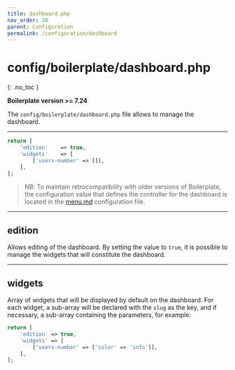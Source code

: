 ```yaml
---
title: dashboard.php
nav_order: 20
parent: Configuration
permalink: /configuration/dashboard
---
```


# config/boilerplate/dashboard.php
{: .no_toc }

**Boilerplate version >= 7.24**

The `config/boilerplate/dashboard.php` file allows to manage the dashboard.

---

```php
return [
    'edition'    => true,
    'widgets'    => [
        ['users-number' => []],
    ],
];

```

> NB: To maintain retrocompatibility with older versions of Boilerplate, the configuration value that defines the controller for the dashboard is located in the [menu.md](menu.md) configuration file.

---

## edition

Allows editing of the dashboard. By setting the value to `true`, it is possible to manage the widgets that will constitute the dashboard.

---

## widgets

Array of widgets that will be displayed by default on the dashboard. For each widget, a sub-array will be declared with the `slug` as the key, and if necessary, a sub-array containing the parameters, for example:

```php
return [
    'edition' => true,
    'widgets' => [
        ['users-number' => ['color' => 'info']],
    ],
];
```